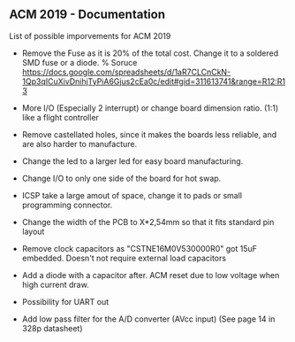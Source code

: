 ## ACM 2019 - Documentation

List of possible imporvements for ACM 2019
  + Remove the Fuse as it is 20\% of the total cost. Change it to a soldered SMD fuse or a diode.
   % Soruce https://docs.google.com/spreadsheets/d/1aR7CLCnCkN-1Qp3qICuXivDnihjTyPiA6Gjus2cEa0c/edit#gid=311613741&range=R12:R13
  
  + More I/O (Especially 2 interrupt) or change board dimension ratio. (1:1) like a flight controller
  
  + Remove castellated holes, since it makes the boards less reliable, and are also harder to manufacture.  
  
  + Change the led to a larger led for easy board manufacturing.
  
  + Change I/O to only one side of the board for hot swap.
  
  + ICSP take a large amout of space, change it to pads or small programming connector.
  
  + Change the width of the PCB to X*2,54mm so that it fits standard pin layout
  
  + Remove clock capacitors as "CSTNE16M0V530000R0" got 15uF embedded. Doesn't not require external load capacitors
  
  + Add a diode with a capacitor after. ACM reset due to low voltage when high current draw.
  
  + Possibility for UART out
  
  + Add low pass filter for the A/D converter (AVcc input) (See page 14 in 328p datasheet)